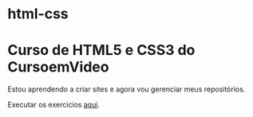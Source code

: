 # html-css
<h1>Curso de HTML5 e CSS3 do CursoemVideo</h1>

<p>Estou aprendendo a criar sites e agora vou gerenciar meus repositórios.</p>

<p>Executar os exercicios <a href="https://developerm4rco.github.io/html-css/exercicios/">aqui</a>.</p>